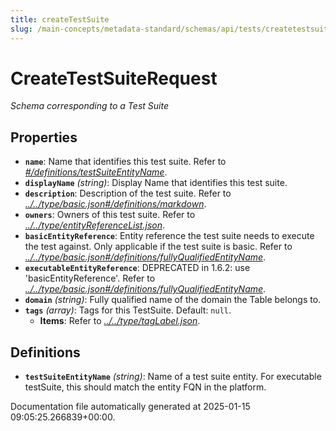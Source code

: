 ```yaml
---
title: createTestSuite
slug: /main-concepts/metadata-standard/schemas/api/tests/createtestsuite
---
```


# CreateTestSuiteRequest

*Schema corresponding to a Test Suite*

## Properties

- **`name`**: Name that identifies this test suite. Refer to *[#/definitions/testSuiteEntityName](#definitions/testSuiteEntityName)*.
- **`displayName`** *(string)*: Display Name that identifies this test suite.
- **`description`**: Description of the test suite. Refer to *[../../type/basic.json#/definitions/markdown](#/../type/basic.json#/definitions/markdown)*.
- **`owners`**: Owners of this test suite. Refer to *[../../type/entityReferenceList.json](#/../type/entityReferenceList.json)*.
- **`basicEntityReference`**: Entity reference the test suite needs to execute the test against. Only applicable if the test suite is basic. Refer to *[../../type/basic.json#/definitions/fullyQualifiedEntityName](#/../type/basic.json#/definitions/fullyQualifiedEntityName)*.
- **`executableEntityReference`**: DEPRECATED in 1.6.2: use 'basicEntityReference'. Refer to *[../../type/basic.json#/definitions/fullyQualifiedEntityName](#/../type/basic.json#/definitions/fullyQualifiedEntityName)*.
- **`domain`** *(string)*: Fully qualified name of the domain the Table belongs to.
- **`tags`** *(array)*: Tags for this TestSuite. Default: `null`.
  - **Items**: Refer to *[../../type/tagLabel.json](#/../type/tagLabel.json)*.
## Definitions

- **`testSuiteEntityName`** *(string)*: Name of a test suite entity. For executable testSuite, this should match the entity FQN in the platform.


Documentation file automatically generated at 2025-01-15 09:05:25.266839+00:00.
